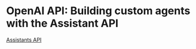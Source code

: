 # OpenAI API: Building custom agents with the Assistant API

[Assistants API](https://platform.openai.com/docs/assistants/overview)
